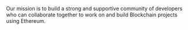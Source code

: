 Our mission is to build a strong and supportive community of developers who can collaborate together to work on and build Blockchain projects using Ethereum. 
